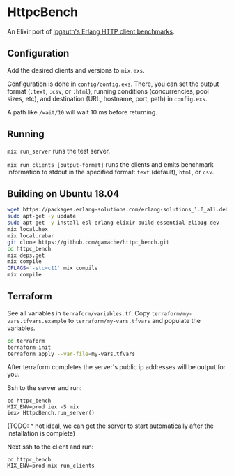 # HttpcBench

An Elixir port of [lpgauth's Erlang HTTP client
benchmarks](https://github.com/lpgauth/httpc_bench).

## Configuration

Add the desired clients and versions to `mix.exs`.

Configuration is done in `config/config.exs`.  There, you can set the
output format (`:text`, `:csv`, or `:html`), running conditions
(concurrencies, pool sizes, etc), and destination (URL, hostname, port, path)
in `config.exs`.

A path like `/wait/10` will wait 10 ms before returning.

## Running

`mix run_server` runs the test server.

`mix run_clients [output-format]` runs the clients and emits benchmark
information to stdout in the specified format: `text` (default), `html`,
or `csv`.

## Building on Ubuntu 18.04

```bash
wget https://packages.erlang-solutions.com/erlang-solutions_1.0_all.deb && sudo dpkg -i erlang-solutions_1.0_all.deb
sudo apt-get -y update
sudo apt-get -y install esl-erlang elixir build-essential zlib1g-dev
mix local.hex
mix local.rebar
git clone https://github.com/gamache/httpc_bench.git
cd httpc_bench
mix deps.get
mix compile
CFLAGS='-stc=c11' mix compile
mix compile
```
## Terraform
See all variables in `terraform/variables.tf`.
Copy `terraform/my-vars.tfvars.example` to `terraform/my-vars.tfvars` and populate the variables.

```bash
cd terraform
terraform init
terraform apply --var-file=my-vars.tfvars
```

After terraform completes the server's public ip addresses will be output for you.

Ssh to the server and run:
```
cd httpc_bench
MIX_ENV=prod iex -S mix
iex> HttpcBench.run_server()
```
(TODO: ^ not ideal, we can get the server to start automatically after the installation is complete)

Next ssh to the client and run:
```
cd httpc_bench
MIX_ENV=prod mix run_clients
```
